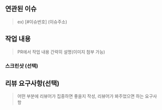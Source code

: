 ## 연관된 이슈
> ex) [#이슈번호] (이슈주소)

## 작업 내용
> PR에서 작업 내용 간략히 설명(이미지 첨부 가능)
### 스크린샷 (선택)

## 리뷰 요구사항(선택)
> 어떤 부분에 리뷰어가 집중하면 좋을지 작성, 리뷰어가 봐주었으면 하는 요구사항
